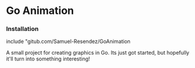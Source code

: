<h1> Go Animation </h1>

<h3> Installation </h3>
<p> include "gitub.com/Samuel-Resendez/GoAnimation </p>

<p> A small project for creating graphics in Go. Its just got started, but hopefully it'll turn into something interesting! </p>
